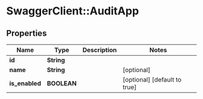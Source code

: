 # SwaggerClient::AuditApp

## Properties
Name | Type | Description | Notes
------------ | ------------- | ------------- | -------------
**id** | **String** |  | 
**name** | **String** |  | [optional] 
**is_enabled** | **BOOLEAN** |  | [optional] [default to true]


